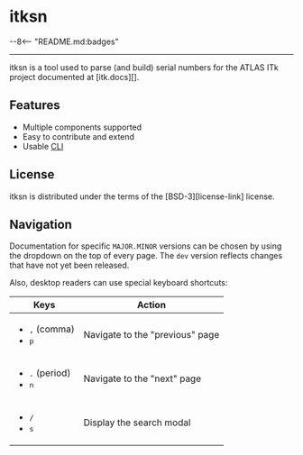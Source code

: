 # itksn

--8<-- "README.md:badges"

---

itksn is a tool used to parse (and build) serial numbers for the ATLAS ITk
project documented at [itk.docs][].

## Features

<!-- prettier-ignore-start -->

- Multiple components supported
- Easy to contribute and extend
- Usable [CLI](cli/about.md)

<!-- prettier-ignore-end -->

## License

itksn is distributed under the terms of the [BSD-3][license-link] license.

## Navigation

Documentation for specific `MAJOR.MINOR` versions can be chosen by using the
dropdown on the top of every page. The `dev` version reflects changes that have
not yet been released.

Also, desktop readers can use special keyboard shortcuts:

| Keys                                                         | Action                          |
| ------------------------------------------------------------ | ------------------------------- |
| <ul><li><kbd>,</kbd> (comma)</li><li><kbd>p</kbd></li></ul>  | Navigate to the "previous" page |
| <ul><li><kbd>.</kbd> (period)</li><li><kbd>n</kbd></li></ul> | Navigate to the "next" page     |
| <ul><li><kbd>/</kbd></li><li><kbd>s</kbd></li></ul>          | Display the search modal        |
